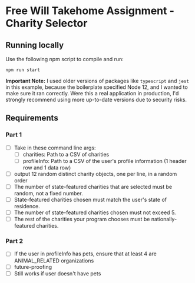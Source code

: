 # Free Will Takehome Assignment - Charity Selector

## Running locally
Use the following npm script to compile and run:

``` shell
npm run start
```

**Important Note:** I used older versions of packages like `typescript` and `jest` in this example, because the boilerplate specified Node 12, and I wanted to make sure it ran correctly. Were this a real application in production, I'd strongly recommend using more up-to-date versions due to security risks.

## Requirements

### Part 1

- [ ] Take in these command line args:
    - [ ] charities: Path to a CSV of charities
    - [ ] profileInfo: Path to a CSV of the user's profile information (1 header row and 1 data row)
- [ ] output 12 random distinct charity objects, one per line, in a random order
- [ ] The number of state-featured charities that are selected must be random, not a fixed number. 
- [ ] State-featured charities chosen must match the user's state of residence. 
- [ ] The number of state-featured charities chosen must not exceed 5. 
- [ ] The rest of the charities your program chooses must be nationally-featured charities.

### Part 2

- [ ] If the user in profileInfo has pets, ensure that at least 4 are ANIMAL_RELATED organizations
- [ ] future-proofing
- [ ] Still works if user doesn't have pets